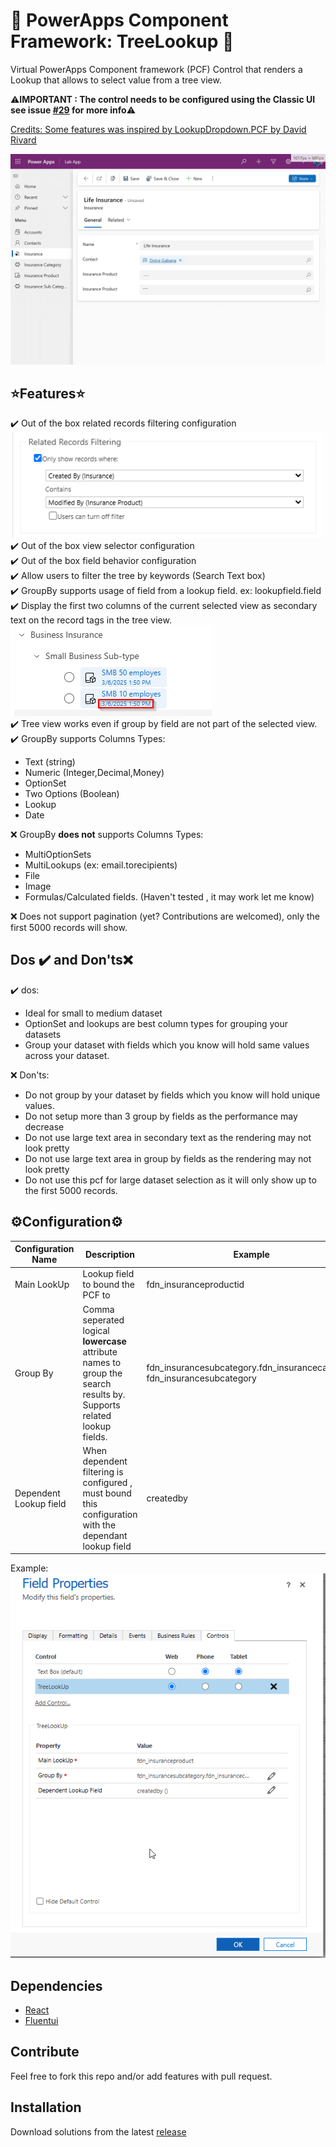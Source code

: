 # 🚀 PowerApps Component Framework: TreeLookup 🔎
Virtual PowerApps Component framework (PCF) Control that renders a Lookup that allows to select value from a tree view.
 
⚠️**IMPORTANT : The control needs to be configured using the Classic UI see issue [#29](https://github.com/drivardxrm/LookupDropdown.PCF/issues/29) for more info**⚠️ 

<ins>Credits: Some features was inspired by [LookupDropdown.PCF](https://github.com/drivardxrm/LookupDropdown.PCF) by [David Rivard](https://github.com/drivardxrm)</ins>

![demo](/docs/recordemo.gif)

## ⭐Features⭐

:heavy_check_mark: Out of the box related records filtering configuration \
![image](/docs/relatedrecordsfiltering.png) \
:heavy_check_mark: Out of the box view selector configuration \
:heavy_check_mark: Out of the box field behavior configuration \
:heavy_check_mark: Allow users to filter the tree by keywords (Search Text box) \
:heavy_check_mark: GroupBy supports usage of field from a lookup field. ex: lookupfield.field \
:heavy_check_mark: Display the first two columns of the current selected view as secondary text on the record tags in the tree view. \
![image](/docs/secondarytextlookup.png) \
:heavy_check_mark: Tree view works even if group by field are not part of the selected view. \
:heavy_check_mark: GroupBy supports Columns Types:
- Text (string)
- Numeric (Integer,Decimal,Money)
- OptionSet
- Two Options (Boolean)
- Lookup
- Date

❌ GroupBy **does not** supports Columns Types:
- MultiOptionSets
- MultiLookups (ex: email.torecipients)
- File
- Image
- Formulas/Calculated fields. (Haven't tested , it may work let me know)

❌ Does not support pagination (yet? Contributions are welcomed), only the first 5000 records will show.


## Dos :heavy_check_mark: and Don'ts❌
:heavy_check_mark: dos:
 - Ideal for small to medium dataset
 - OptionSet and lookups are best column types for grouping your datasets
 - Group your dataset with fields which you know will hold same values across your dataset.

❌ Don'ts:
 - Do not group by your dataset by fields which you know will hold unique values.
 - Do not setup more than 3 group by fields as the performance may decrease
 - Do not use large text area in secondary text as the rendering may not look pretty
 - Do not use large text area in group by fields as the rendering may not look pretty
 - Do not use this pcf for large dataset selection as it will only show up to the first 5000 records.


## ⚙️Configuration⚙️

| Configuration Name  | Description | Example |
| ------------- | ------------- |------------- |
| Main LookUp | Lookup field to bound the PCF to  | fdn_insuranceproductid |
| Group By  | Comma seperated logical **lowercase** attribute names to group the search results by.<br/>Supports related lookup fields.  | fdn_insurancesubcategory.fdn_insurancecategory,<br/>fdn_insurancesubcategory  |
| Dependent Lookup field | When dependent filtering is configured , must bound this configuration with the dependant lookup field | createdby  |

Example: \
![image](/docs/TreeLookupConfig.png)

## Dependencies

- [React](https://react.dev/)
- [Fluentui](https://react.fluentui.dev/)

## Contribute

Feel free to fork this repo and/or add features with pull request.

## Installation

Download solutions from the latest [release](https://github.com/dotnetprog/dataverse-pcf-lookup-treeview/releases/latest)




